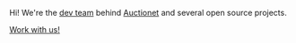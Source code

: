 Hi! We're the [dev team](https://dev.auctionet.com/) behind [Auctionet](https://auctionet.com/) and several open source projects.

[Work with us!](https://careers.auctionet.com/)

